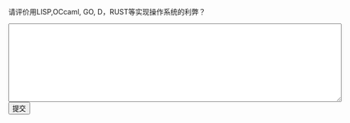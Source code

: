 请评价用LISP,OCcaml, GO, D，RUST等实现操作系统的利弊？
<div class="active-code">
<textarea rows="10" cols="80"></textarea>
<div><input class="action-submit" type="submit" value="提交"/></div>
</div>